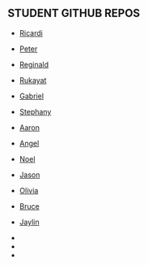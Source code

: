 ## STUDENT GITHUB REPOS

* [Ricardi](https://github.com/Ricardirich/RicardiRicheMTEC2280)

* [Peter](https://github.com/PeterCarnival/carnival_mtec2280)

* [Reginald](https://github.com/ReginaldFairley/mtec2280_test)

* [Rukayat](https://github.com/rakinola-citytech/MTEC2280_Spring2025)

* [Gabriel](https://github.com/UbiquitousGabriel/MTEC2280_GAA)

* [Stephany](https://github.com/sip227/PhysComp_Stephany)

* [Aaron](https://github.com/AaronAcc117/MTEC2280)

* [Angel](https://github.com/Angel03a/mtec2280)

* [Noel](https://github.com/Noelnova23/Noel-2280)

* [Jason](https://github.com/jbirch2002/PhysComp_Jason)

* [Olivia](https://github.com/socksandaphone/PhysComp_Olivia)

* [Bruce](https://github.com/Behlul10/Phys-Comp_Spring-2025_Behlul)

* [Jaylin](https://github.com/ayojay222/physcomp_Jaylin)

*

*

*

